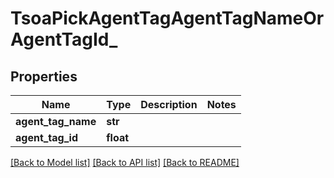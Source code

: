 # TsoaPickAgentTagAgentTagNameOrAgentTagId_

## Properties
Name | Type | Description | Notes
------------ | ------------- | ------------- | -------------
**agent_tag_name** | **str** |  | 
**agent_tag_id** | **float** |  | 

[[Back to Model list]](../README.md#documentation-for-models) [[Back to API list]](../README.md#documentation-for-api-endpoints) [[Back to README]](../README.md)

